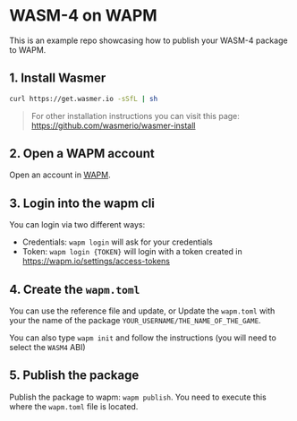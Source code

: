 # WASM-4 on WAPM

This is an example repo showcasing how to publish your WASM-4 package to WAPM.

## 1. Install Wasmer

```bash
curl https://get.wasmer.io -sSfL | sh
```

> For other installation instructions you can visit this page: https://github.com/wasmerio/wasmer-install

## 2. Open a WAPM account

Open an account in [WAPM](https://wapm.io).

## 3. Login into the wapm cli

You can login via two different ways:
* Credentials: `wapm login` will ask for your credentials
* Token: `wapm login {TOKEN}` will login with a token created in https://wapm.io/settings/access-tokens

## 4. Create the `wapm.toml`

You can use the reference file and update, or Update the `wapm.toml` with your the name of the package `YOUR_USERNAME/THE_NAME_OF_THE_GAME`.

You can also type `wapm init` and follow the instructions (you will need to select the `WASM4` ABI)

## 5. Publish the package

Publish the package to wapm: `wapm publish`.
You need to execute this where the `wapm.toml` file is located.
